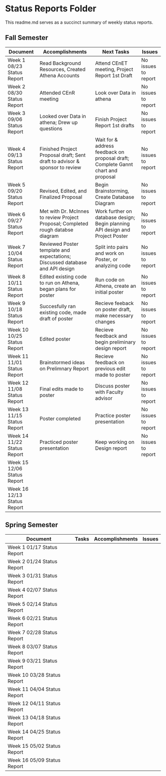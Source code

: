 # Status Reports Folder
This readme.md serves as a succinct summary of weekly status reports.

## Fall Semester

| Document | Accomplishments | Next Tasks | Issues |
|---|---|---|---|
| Week 1 08/23 Status Report | Read Background Resources, Created Athena Accounts | Attend CEnET meeting, Project Report 1st Draft | No issues to report |
| Week 2 08/30 Status Report | Attended CEnR meeting | Look over Data in athena | No issues to report|
| Week 3 09/06 Status Report | Looked over Data in athena; Drew up questions | Finish Project Report 1st drafts | No issues to report |
| Week 4 09/13 Status Report | Finished Project Proposal draft; Sent draft to advisor & sponsor to review | Wait for & address feedback on proposal draft; Complete Gannt chart and proposal | No issues to report |
| Week 5 09/20 Status Report | Revised, Edited, and Finalized Proposal | Begin Brainstorming, Create Database Diagram | No issues to report |
| Week 6 09/27 Status Report | Met with Dr. McInnes to review Project Proposal; Completed rough databse diagram |Work further on database design; Begin planning API design and Project Poster | No issues to report |
| Week 7 10/04 Status Report | Reviewed Poster template and expectations; Discussed database and API design | Split into pairs and work on Poster, or analyzing code | No issues to report |
| Week 8 10/11 Status Report | Edited existing code to run on Athena, began plans for poster | Run code on Athena, create an initial poster | No issues to report |
| Week 9 10/18 Status Report | Succesfully ran existing code, made draft of poster | Recieve feeback on poster draft, make necessary changes | No issues to report |
| Week 10 10/25 Status Report | Edited poster | Recieve feedback and begin preliminary design report | No issues to report |
| Week 11 11/01 Status Report | Brainstormed ideas on Prelimnary Report | Recieve feedback on previous edit made to poster | No issues to report |
| Week 12 11/08 Status Report | Final edits made to poster |Discuss poster with Faculty advisor | No issues to report |
| Week 13 11/15 Status Report | Poster completed | Practice poster presentation | No issues to report |
| Week 14 11/22 Status Report | Practiced poster presentation | Keep working on Design report | No issues to report |
| Week 15 12/06 Status Report | | | |
| Week 16 12/13 Status Report | | | |

## Spring Semester

| Document | Tasks | Accomplishments| Issues |
|---|---|---|---|
| Week 1 01/17 Status Report | | | |
| Week 2 01/24 Status Report | | | |
| Week 3 01/31 Status Report | | | |
| Week 4 02/07 Status Report | | | |
| Week 5 02/14 Status Report | | | |
| Week 6 02/21 Status Report | | | |
| Week 7 02/28 Status Report | | | |
| Week 8 03/07 Status Report | | | |
| Week 9 03/21 Status Report | | | |
| Week 10 03/28 Status Report | | | |
| Week 11 04/04 Status Report | | | |
| Week 12 04/11 Status Report | | | |
| Week 13 04/18 Status Report | | | |
| Week 14 04/25 Status Report | | | |
| Week 15 05/02 Status Report | | | |
| Week 16 05/09 Status Report | | | |
